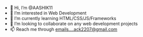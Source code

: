 - 👋 Hi, I’m @AASHIK11
- 👀 I’m interested in Web Development
- 🌱 I’m currently learning HTML/CSS/JS/Frameworks
- 💞️ I’m looking to collaborate on any web development projects
- 📫 Reach me through emails....ack2207@gmail.com

<!---
AASHIK11/AASHIK11 is a ✨ special ✨ repository because its `README.md` (this file) appears on your GitHub profile.
You can click the Preview link to take a look at your changes.
--->
